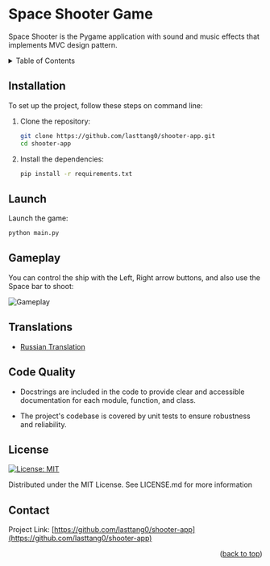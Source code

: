 <!-- Improved compatibility of back to top link: See: https://github.com/othneildrew/Best-README-Template/pull/73 -->
<a name="readme-top"></a>
# Space Shooter Game

Space Shooter is the Pygame application with sound and music effects that implements MVC design pattern. 



<!-- TABLE OF CONTENTS -->

<details>
  <summary>Table of Contents</summary>

- [Installation](#installation)
- [Launch](#launch)
- [Gameplay](#gameplay)
- [Translations](#translations)
- [Code Quality](#code-quality)
- [License](#license)
- [Contact](#contact)
</details>

## Installation

To set up the project, follow these steps on command line:

1. Clone the repository:

   ```bash
   git clone https://github.com/lasttang0/shooter-app.git
   cd shooter-app
   ```

2. Install the dependencies:

   ```bash
   pip install -r requirements.txt
   ```
   
## Launch

Launch the game:

   ```bash
   python main.py
   ```

## Gameplay

You can control the ship with the Left, Right arrow buttons, and also use the Space bar to shoot:


![Gameplay](https://github.com/lasttang0/shooter-app/blob/main/screenshots/gameplay.gif?raw=true)


## Translations

- [Russian Translation](README_ru.md)


## Code Quality

- Docstrings are included in the code to provide clear and accessible documentation for each module, function, and class.

- The project's codebase is covered by unit tests to ensure robustness and reliability.

## License

[![License: MIT](https://img.shields.io/badge/License-MIT-yellow.svg)](https://opensource.org/licenses/MIT)

Distributed under the MIT License. See LICENSE.md for more information



<!-- CONTACT -->
## Contact

Project Link: [https://github.com/lasttang0/shooter-app](https://github.com/lasttang0/shooter-app)

<p align="right">(<a href="#readme-top">back to top</a>)</p>




